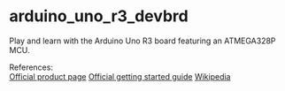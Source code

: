 # arduino_uno_r3_devbrd
Play and learn with the Arduino Uno R3 board featuring an ATMEGA328P MCU.

References:  
[Official product page](https://store.arduino.cc/arduino-uno-rev3)
[Official getting started guide](https://www.arduino.cc/en/Guide/ArduinoUno)
[Wikipedia](https://en.wikipedia.org/wiki/Arduino_Uno)
